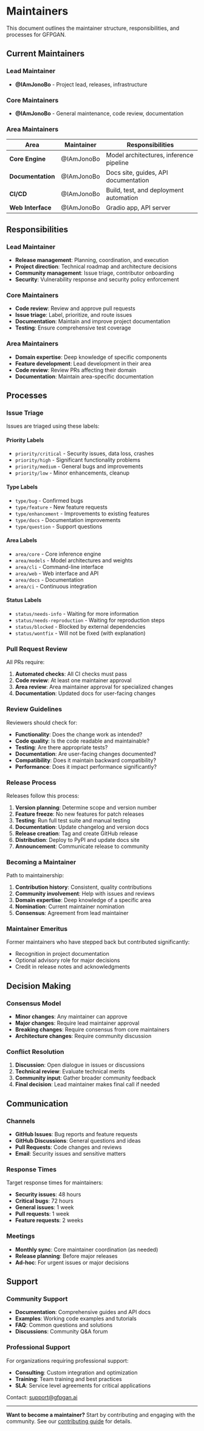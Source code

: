 # Maintainers

This document outlines the maintainer structure, responsibilities, and processes for GFPGAN.

## Current Maintainers

### Lead Maintainer

- **@IAmJonoBo** - Project lead, releases, infrastructure

### Core Maintainers

- **@IAmJonoBo** - General maintenance, code review, documentation

### Area Maintainers

| Area | Maintainer | Responsibilities |
|------|------------|------------------|
| **Core Engine** | @IAmJonoBo | Model architectures, inference pipeline |
| **Documentation** | @IAmJonoBo | Docs site, guides, API documentation |
| **CI/CD** | @IAmJonoBo | Build, test, and deployment automation |
| **Web Interface** | @IAmJonoBo | Gradio app, API server |

## Responsibilities

### Lead Maintainer

- **Release management**: Planning, coordination, and execution
- **Project direction**: Technical roadmap and architecture decisions
- **Community management**: Issue triage, contributor onboarding
- **Security**: Vulnerability response and security policy enforcement

### Core Maintainers

- **Code review**: Review and approve pull requests
- **Issue triage**: Label, prioritize, and route issues
- **Documentation**: Maintain and improve project documentation
- **Testing**: Ensure comprehensive test coverage

### Area Maintainers

- **Domain expertise**: Deep knowledge of specific components
- **Feature development**: Lead development in their area
- **Code review**: Review PRs affecting their domain
- **Documentation**: Maintain area-specific documentation

## Processes

### Issue Triage

Issues are triaged using these labels:

#### Priority Labels
- `priority/critical` - Security issues, data loss, crashes
- `priority/high` - Significant functionality problems
- `priority/medium` - General bugs and improvements
- `priority/low` - Minor enhancements, cleanup

#### Type Labels
- `type/bug` - Confirmed bugs
- `type/feature` - New feature requests
- `type/enhancement` - Improvements to existing features
- `type/docs` - Documentation improvements
- `type/question` - Support questions

#### Area Labels
- `area/core` - Core inference engine
- `area/models` - Model architectures and weights
- `area/cli` - Command-line interface
- `area/web` - Web interface and API
- `area/docs` - Documentation
- `area/ci` - Continuous integration

#### Status Labels
- `status/needs-info` - Waiting for more information
- `status/needs-reproduction` - Waiting for reproduction steps
- `status/blocked` - Blocked by external dependencies
- `status/wontfix` - Will not be fixed (with explanation)

### Pull Request Review

All PRs require:

1. **Automated checks**: All CI checks must pass
2. **Code review**: At least one maintainer approval
3. **Area review**: Area maintainer approval for specialized changes
4. **Documentation**: Updated docs for user-facing changes

### Review Guidelines

Reviewers should check for:

- **Functionality**: Does the change work as intended?
- **Code quality**: Is the code readable and maintainable?
- **Testing**: Are there appropriate tests?
- **Documentation**: Are user-facing changes documented?
- **Compatibility**: Does it maintain backward compatibility?
- **Performance**: Does it impact performance significantly?

### Release Process

Releases follow this process:

1. **Version planning**: Determine scope and version number
2. **Feature freeze**: No new features for patch releases
3. **Testing**: Run full test suite and manual testing
4. **Documentation**: Update changelog and version docs
5. **Release creation**: Tag and create GitHub release
6. **Distribution**: Deploy to PyPI and update docs site
7. **Announcement**: Communicate release to community

### Becoming a Maintainer

Path to maintainership:

1. **Contribution history**: Consistent, quality contributions
2. **Community involvement**: Help with issues and reviews
3. **Domain expertise**: Deep knowledge of a specific area
4. **Nomination**: Current maintainer nomination
5. **Consensus**: Agreement from lead maintainer

### Maintainer Emeritus

Former maintainers who have stepped back but contributed significantly:

- Recognition in project documentation
- Optional advisory role for major decisions
- Credit in release notes and acknowledgments

## Decision Making

### Consensus Model

- **Minor changes**: Any maintainer can approve
- **Major changes**: Require lead maintainer approval
- **Breaking changes**: Require consensus from core maintainers
- **Architecture changes**: Require community discussion

### Conflict Resolution

1. **Discussion**: Open dialogue in issues or discussions
2. **Technical review**: Evaluate technical merits
3. **Community input**: Gather broader community feedback
4. **Final decision**: Lead maintainer makes final call if needed

## Communication

### Channels

- **GitHub Issues**: Bug reports and feature requests
- **GitHub Discussions**: General questions and ideas
- **Pull Requests**: Code changes and reviews
- **Email**: Security issues and sensitive matters

### Response Times

Target response times for maintainers:

- **Security issues**: 48 hours
- **Critical bugs**: 72 hours
- **General issues**: 1 week
- **Pull requests**: 1 week
- **Feature requests**: 2 weeks

### Meetings

- **Monthly sync**: Core maintainer coordination (as needed)
- **Release planning**: Before major releases
- **Ad-hoc**: For urgent issues or major decisions

## Support

### Community Support

- **Documentation**: Comprehensive guides and API docs
- **Examples**: Working code examples and tutorials
- **FAQ**: Common questions and solutions
- **Discussions**: Community Q&A forum

### Professional Support

For organizations requiring professional support:

- **Consulting**: Custom integration and optimization
- **Training**: Team training and best practices
- **SLA**: Service level agreements for critical applications

Contact: support@gfpgan.ai

---

**Want to become a maintainer?** Start by contributing and engaging with the community. See our [contributing guide](contributing.md) for details.
